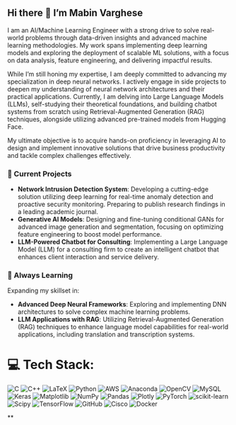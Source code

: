 ## Hi there 👋 I’m Mabin Varghese

I am an AI/Machine Learning Engineer with a strong drive to solve real-world problems through data-driven insights and advanced machine learning methodologies. My work spans implementing deep learning models and exploring the deployment of scalable ML solutions, with a focus on data analysis, feature engineering, and delivering impactful results.

While I’m still honing my expertise, I am deeply committed to advancing my specialization in deep neural networks. I actively engage in side projects to deepen my understanding of neural network architectures and their practical applications. Currently, I am delving into Large Language Models (LLMs), self-studying their theoretical foundations, and building chatbot systems from scratch using Retrieval-Augmented Generation (RAG) techniques, alongside utilizing advanced pre-trained models from Hugging Face.

My ultimate objective is to acquire hands-on proficiency in leveraging AI to design and implement innovative solutions that drive business productivity and tackle complex challenges effectively.
### 🔭 Current Projects

- **Network Intrusion Detection System**: Developing a cutting-edge solution utilizing deep learning for real-time anomaly detection and proactive security monitoring. Preparing to publish research findings in a leading academic journal.
- **Generative AI Models**: Designing and fine-tuning conditional GANs for advanced image generation and segmentation, focusing on optimizing feature engineering to boost model performance.
- **LLM-Powered Chatbot for Consulting**: Implementing a Large Language Model (LLM) for a consulting firm to create an intelligent chatbot that enhances client interaction and service delivery.

### 🌱 Always Learning

Expanding my skillset in:

- **Advanced Deep Neural Frameworks**: Exploring and implementing DNN architectures to solve complex machine learning problems.
- **LLM Applications with RAG**: Utilizing Retrieval-Augmented Generation (RAG) techniques to enhance language model capabilities for real-world applications, including translation and transcription systems.


# 💻 Tech Stack:
![C](https://img.shields.io/badge/c-%2300599C.svg?style=for-the-badge&logo=c&logoColor=white) ![C++](https://img.shields.io/badge/c++-%2300599C.svg?style=for-the-badge&logo=c%2B%2B&logoColor=white) ![LaTeX](https://img.shields.io/badge/latex-%23008080.svg?style=for-the-badge&logo=latex&logoColor=white) ![Python](https://img.shields.io/badge/python-3670A0?style=for-the-badge&logo=python&logoColor=ffdd54) ![AWS](https://img.shields.io/badge/AWS-%23FF9900.svg?style=for-the-badge&logo=amazon-aws&logoColor=white) ![Anaconda](https://img.shields.io/badge/Anaconda-%2344A833.svg?style=for-the-badge&logo=anaconda&logoColor=white) ![OpenCV](https://img.shields.io/badge/opencv-%23white.svg?style=for-the-badge&logo=opencv&logoColor=white) ![MySQL](https://img.shields.io/badge/mysql-4479A1.svg?style=for-the-badge&logo=mysql&logoColor=white) ![Keras](https://img.shields.io/badge/Keras-%23D00000.svg?style=for-the-badge&logo=Keras&logoColor=white) ![Matplotlib](https://img.shields.io/badge/Matplotlib-%23ffffff.svg?style=for-the-badge&logo=Matplotlib&logoColor=black) ![NumPy](https://img.shields.io/badge/numpy-%23013243.svg?style=for-the-badge&logo=numpy&logoColor=white) ![Pandas](https://img.shields.io/badge/pandas-%23150458.svg?style=for-the-badge&logo=pandas&logoColor=white) ![Plotly](https://img.shields.io/badge/Plotly-%233F4F75.svg?style=for-the-badge&logo=plotly&logoColor=white) ![PyTorch](https://img.shields.io/badge/PyTorch-%23EE4C2C.svg?style=for-the-badge&logo=PyTorch&logoColor=white) ![scikit-learn](https://img.shields.io/badge/scikit--learn-%23F7931E.svg?style=for-the-badge&logo=scikit-learn&logoColor=white) ![Scipy](https://img.shields.io/badge/SciPy-%230C55A5.svg?style=for-the-badge&logo=scipy&logoColor=%white) ![TensorFlow](https://img.shields.io/badge/TensorFlow-%23FF6F00.svg?style=for-the-badge&logo=TensorFlow&logoColor=white) ![GitHub](https://img.shields.io/badge/github-%23121011.svg?style=for-the-badge&logo=github&logoColor=white) ![Cisco](https://img.shields.io/badge/cisco-%23049fd9.svg?style=for-the-badge&logo=cisco&logoColor=black) ![Docker](https://img.shields.io/badge/docker-%230db7ed.svg?style=for-the-badge&logo=docker&logoColor=white)


**<!-- Proudly created with GPRM ( https://gprm.itsvg.in ) -->
